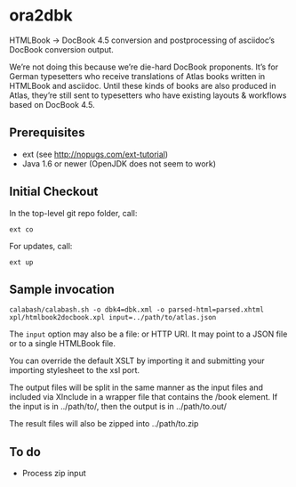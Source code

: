 # ora2dbk

HTMLBook → DocBook 4.5 conversion and postprocessing of asciidoc’s DocBook conversion output.

We’re not doing this because we’re die-hard DocBook proponents. It’s for German typesetters who receive translations of Atlas books written in HTMLBook and asciidoc. Until these kinds of books are also produced in Atlas, they’re still sent to typesetters who have existing layouts & workflows based on DocBook 4.5.

## Prerequisites

 * ext (see http://nopugs.com/ext-tutorial)
 * Java 1.6 or newer (OpenJDK does not seem to work)

## Initial Checkout

In the top-level git repo folder, call:

    ext co

For updates, call:

    ext up

## Sample invocation

    calabash/calabash.sh -o dbk4=dbk.xml -o parsed-html=parsed.xhtml xpl/htmlbook2docbook.xpl input=../path/to/atlas.json

The ```input``` option may also be a file: or HTTP URI. It may point to a JSON file or to a single HTMLBook file.   

You can override the default XSLT by importing it and submitting your importing stylesheet to the xsl port.

The output files will be split in the same manner as the input files and included via XInclude in a wrapper file that contains the /book element. 
If the input is in ../path/to/, then the output is in ../path/to.out/ 

The result files will also be zipped into ../path/to.zip

## To do

 * Process zip input
  
 
